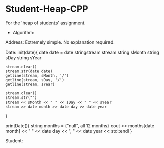 # Student-Heap-CPP
For the 'heap of students' assignment.

 - Algorithm:

Address:
Extremely simple. No explanation required.

Date:
init(date){
    date date = date
    stringstream stream
    string sMonth
    string sDay
    string sYear

    stream.clear()
    stream.str(date date)
    getline(stream, sMonth, '/')
    getline(stream, sDay, '/')
    getline(stream, sYear)

    stream.clear()
    stream.str("")
    stream << sMonth << " " << sDay << " " << sYear
    stream >> date month >> date day >> date year
}

printDate(){
    string months = {"null", all 12 months}
    cout << months[date month] << " " << date day << ", " << date year << std::endl
}

Student:
